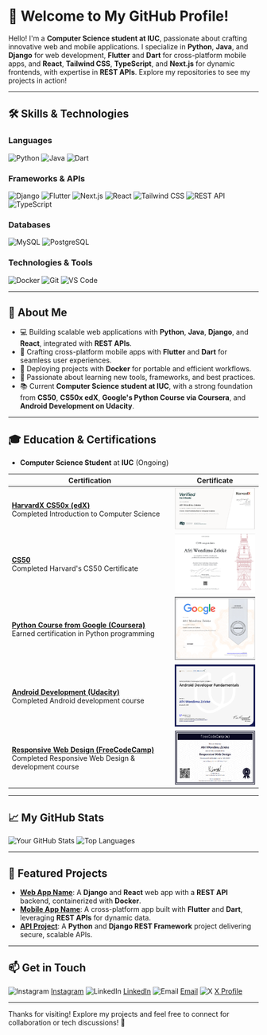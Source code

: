 # 👋 Welcome to My GitHub Profile!

Hello! I'm a **Computer Science student at IUC**, passionate about crafting innovative web and mobile applications. I specialize in **Python**, **Java**, and **Django** for web development, **Flutter** and **Dart** for cross-platform mobile apps, and **React**, **Tailwind CSS**, **TypeScript**, and **Next.js** for dynamic frontends, with expertise in **REST APIs**. Explore my repositories to see my projects in action!

---

## 🛠️ Skills & Technologies

### Languages
<img src="https://cdn.jsdelivr.net/gh/devicons/devicon/icons/python/python-original.svg" alt="Python" width="40" height="40"/> <span>    </span> <img src="https://cdn.jsdelivr.net/gh/devicons/devicon/icons/java/java-original.svg" alt="Java" width="40" height="40"/> <span>   </span>  <img src="https://cdn.jsdelivr.net/gh/devicons/devicon/icons/dart/dart-original.svg" alt="Dart" width="40" height="40"/> 

### Frameworks & APIs
<img src="https://cdn.jsdelivr.net/gh/devicons/devicon/icons/django/django-plain.svg" alt="Django" width="40" height="40"/> <span>    </span> <img src="https://cdn.jsdelivr.net/gh/devicons/devicon/icons/flutter/flutter-original.svg" alt="Flutter" width="40" height="40"/> <span>    </span> <img src="https://cdn.jsdelivr.net/gh/devicons/devicon/icons/nextjs/nextjs-original.svg" alt="Next.js" width="40" height="40"/> <span>    </span> <img src="https://cdn.jsdelivr.net/gh/devicons/devicon/icons/react/react-original.svg" alt="React" width="40" height="40"/> <span>    </span> <img src="https://cdn.simpleicons.org/tailwindcss" alt="Tailwind CSS" width="40" height="40"/><span>    </span> <img src="https://cdn.jsdelivr.net/gh/devicons/devicon/icons/fastapi/fastapi-original.svg" alt="REST API" width="40" height="40"/> <span>    </span> <img src="https://cdn.jsdelivr.net/gh/devicons/devicon/icons/typescript/typescript-original.svg" alt="TypeScript" width="40" height="40"/>

### Databases
<img src="https://cdn.simpleicons.org/mysql" alt="MySQL" width="40" height="40"/> <span>    </span> <img src="https://cdn.simpleicons.org/postgresql" alt="PostgreSQL" width="40" height="40"/>

### Technologies & Tools
<img src="https://cdn.jsdelivr.net/gh/devicons/devicon/icons/docker/docker-original.svg" alt="Docker" width="40" height="40"/><span>    </span> <img src="https://cdn.jsdelivr.net/gh/devicons/devicon/icons/git/git-original.svg" alt="Git" width="40" height="40"/><span>    </span> <img src="https://cdn.jsdelivr.net/gh/devicons/devicon/icons/vscode/vscode-original.svg" alt="VS Code" width="40" height="40"/>

---

## 🌟 About Me
- 💻 Building scalable web applications with **Python**, **Java**, **Django**, and **React**, integrated with **REST APIs**.
- 📱 Crafting cross-platform mobile apps with **Flutter** and **Dart** for seamless user experiences.
- 🐳 Deploying projects with **Docker** for portable and efficient workflows.
- 🚀 Passionate about learning new tools, frameworks, and best practices.
- 📚 Current **Computer Science student at IUC**, with a strong foundation from **CS50**, **CS50x edX**, **Google's Python Course via Coursera**, and **Android Development on Udacity**.

---

## 🎓 Education & Certifications
- **Computer Science Student** at **IUC** (Ongoing)

| Certification | Certificate |
|---------------|-------------|
| [**HarvardX CS50x (edX)**](https://courses.edx.org/certificates/618bc6f1b6aa48c39db87451c35a6b29) <br> Completed Introduction to Computer Science | <a href="https://courses.edx.org/certificates/618bc6f1b6aa48c39db87451c35a6b29"><img src="https://raw.githubusercontent.com/afriwondimu/afriwondimu/refs/heads/main/assets/certificates/HarvardX-CS50.png" alt="CS50x Certificate" width="195"/></a> |
| [**CS50**](https://cs50.harvard.edu/certificates/fc1e4df2-cf1e-47e7-869b-0ff4d1ece214) <br> Completed Harvard's CS50 Certificate | <a href="https://cs50.harvard.edu/certificates/fc1e4df2-cf1e-47e7-869b-0ff4d1ece214"><img src="https://raw.githubusercontent.com/afriwondimu/afriwondimu/refs/heads/main/assets/certificates/CS50.png" alt="CS50 Certificate" width="195"/></a> |
| [**Python Course from Google (Coursera)**](https://coursera.org/share/415b2b162f7f02f236f22a9e61788186) <br> Earned certification in Python programming | <a href="https://coursera.org/share/415b2b162f7f02f236f22a9e61788186"><img src="https://raw.githubusercontent.com/afriwondimu/afriwondimu/refs/heads/main/assets/certificates/Python.png" alt="Python Coursera Certificate" width="195"/></a> |
| [**Android Development (Udacity)**](https://www.udacity.com/certificate/e/1d0a1fd2-d507-11ef-9db9-c3a26a5e2df3) <br> Completed Android development course | <a href="https://www.udacity.com/certificate/e/1d0a1fd2-d507-11ef-9db9-c3a26a5e2df3"><img src="https://raw.githubusercontent.com/afriwondimu/afriwondimu/refs/heads/main/assets/certificates/Android-udacity.png" alt="Android Development Certificate" width="195"/></a> |
| [**Responsive Web Design (FreeCodeCamp)**](https://www.freecodecamp.org/certification/afriwondimu/responsive-web-design) <br> Completed Responsive Web Design & development course | <a href="https://www.freecodecamp.org/certification/afriwondimu/responsive-web-design"><img src="https://raw.githubusercontent.com/afriwondimu/afriwondimu/refs/heads/main/assets/certificates/Responsive%20Web.png" alt="Web Design Certificate" width="195"/></a> |

---

## 📈 My GitHub Stats
![Your GitHub Stats](https://github-readme-stats.vercel.app/api?username=afriwondimu&show_icons=true&theme=radical)
![Top Languages](https://github-readme-stats.vercel.app/api/top-langs/?username=afriwondimu&layout=compact&theme=radical)

---

## 📂 Featured Projects
- **[Web App Name](https://github.com/afriwondimu/web-app)**: A **Django** and **React** web app with a **REST API** backend, containerized with **Docker**.
- **[Mobile App Name](https://github.com/afriwondimu/mobile-app)**: A cross-platform app built with **Flutter** and **Dart**, leveraging **REST APIs** for dynamic data.
- **[API Project](https://github.com/afriwondimu/api-project)**: A **Python** and **Django REST Framework** project delivering secure, scalable APIs.

---

## 📫 Get in Touch
<img src="https://cdn.simpleicons.org/instagram" alt="Instagram" width="40" height="40"/> [Instagram](https://instagram.com/afriwondimu)
<img src="https://cdn.jsdelivr.net/gh/devicons/devicon/icons/linkedin/linkedin-original.svg" alt="LinkedIn" width="40" height="40"/> [LinkedIn](https://www.linkedin.com/in/afri-wondimu-037b73350?utm_source=share&utm_campaign=share_via&utm_content=profile&utm_medium=android_app)
<img src="https://cdn.simpleicons.org/gmail" alt="Email" width="40" height="40"/> [Email](mailto:afriwondimu@gmail.com)
<img src="https://cdn.simpleicons.org/x" alt="X" width="40" height="40"/> [X Profile](https://x.com/afriwondimu)

---



Thanks for visiting! Explore my projects and feel free to connect for collaboration or tech discussions! 🚀
